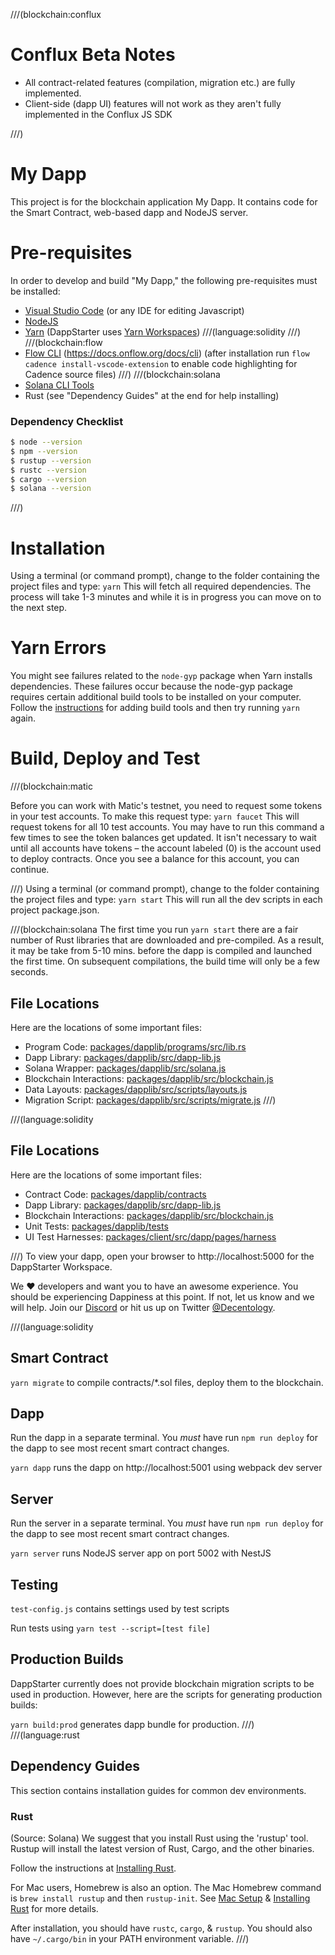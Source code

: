 ///(blockchain:conflux
# Conflux Beta Notes

* All contract-related features (compilation, migration etc.) are fully implemented.
* Client-side (dapp UI) features will not work as they aren't fully implemented in the Conflux JS SDK

///)
# My Dapp

This project is for the blockchain application My Dapp. It contains code for the Smart Contract, web-based dapp and NodeJS server. 

# Pre-requisites

In order to develop and build "My Dapp," the following pre-requisites must be installed:

* [Visual Studio Code](https://code.visualstudio.com/download) (or any IDE for editing Javascript)
* [NodeJS](https://nodejs.org/en/download/)
* [Yarn](https://classic.yarnpkg.com/en/docs/install) (DappStarter uses [Yarn Workspaces](https://classic.yarnpkg.com/en/docs/workspaces))
///(language:solidity
///)
///(blockchain:flow
* [Flow CLI](https://docs.onflow.org/docs/cli) (https://docs.onflow.org/docs/cli) (after installation run `flow cadence install-vscode-extension` to enable code highlighting for Cadence source files)
///)
///(blockchain:solana
* [Solana CLI Tools](https://docs.solana.com/cli/install-solana-cli-tools)
* Rust (see "Dependency Guides" at the end for help installing) 

### Dependency Checklist 
```bash
$ node --version
$ npm --version
$ rustup --version
$ rustc --version
$ cargo --version
$ solana --version
```
///)

# Installation

Using a terminal (or command prompt), change to the folder containing the project files and type: `yarn` This will fetch all required dependencies. The process will take 1-3 minutes and while it is in progress you can move on to the next step.

# Yarn Errors

You might see failures related to the `node-gyp` package when Yarn installs dependencies.
These failures occur because the node-gyp package requires certain additional build tools
to be installed on your computer. Follow the [instructions](https://www.npmjs.com/package/node-gyp) for adding build tools and then try running `yarn` again.

# Build, Deploy and Test
///(blockchain:matic

Before you can work with Matic's testnet, you need to request some tokens in your test accounts. To make this request type: `yarn faucet` This will request tokens for all 10 test accounts. You may have to run this command a few times to see the token balances get updated. It isn't necessary to wait until all accounts have tokens – the account labeled (0) is the account used to deploy contracts. Once you see a balance for this account, you can continue.

///)
Using a terminal (or command prompt), change to the folder containing the project files and type: `yarn start` This will run all the dev scripts in each project package.json.

///(blockchain:solana
The first time you run `yarn start` there are a fair number of Rust libraries that are
downloaded and pre-compiled. As a result, it may be take from 5-10 mins. before the
dapp is compiled and launched the first time. On subsequent compilations, the build
time will only be a few seconds.

## File Locations
Here are the locations of some important files:
* Program Code: [packages/dapplib/programs/src/lib.rs](packages/dapplib/programs/src/lib.rs)
* Dapp Library: [packages/dapplib/src/dapp-lib.js](packages/dapplib/src/dapp-lib.js)
* Solana Wrapper: [packages/dapplib/src/solana.js](packages/dapplib/src/solana.js) 
* Blockchain Interactions: [packages/dapplib/src/blockchain.js](packages/dapplib/src/blockchain.js)
* Data Layouts: [packages/dapplib/src/scripts/layouts.js](packages/dapplib/src/scripts/layouts.js)
* Migration Script: [packages/dapplib/src/scripts/migrate.js](packages/dapplib/src/scripts/migrate.js)
///)

///(language:solidity
## File Locations
Here are the locations of some important files:
* Contract Code: [packages/dapplib/contracts](packages/dapplib/contracts)
* Dapp Library: [packages/dapplib/src/dapp-lib.js](packages/dapplib/src/dapp-lib.js) 
* Blockchain Interactions: [packages/dapplib/src/blockchain.js](packages/dapplib/src/blockchain.js)
* Unit Tests: [packages/dapplib/tests](packages/dapplib/tests)
* UI Test Harnesses: [packages/client/src/dapp/pages/harness](packages/client/src/dapp/pages/harness)

///)
To view your dapp, open your browser to http://localhost:5000 for the DappStarter Workspace.

We ♥️ developers and want you to have an awesome experience. You should be experiencing Dappiness at this point. If not, let us know and we will help. Join our [Discord](https://discord.gg/XdtJfu8W) or hit us up on Twitter [@Decentology](https://twitter.com/decentology).

///(language:solidity
## Smart Contract

`yarn migrate` to compile contracts/*.sol files, deploy them to the blockchain. 

## Dapp

Run the dapp in a separate terminal. You *must* have run `npm run deploy` for the dapp to see most recent smart contract changes.

`yarn dapp` runs the dapp on http://localhost:5001 using webpack dev server

## Server

Run the server in a separate terminal. You *must* have run `npm run deploy` for the dapp to see most recent smart contract changes.

`yarn server` runs NodeJS server app on port 5002 with NestJS

## Testing

`test-config.js` contains settings used by test scripts

Run tests using `yarn test --script=[test file]`

## Production Builds

DappStarter currently does not provide blockchain migration scripts to be used in production. However, here are the scripts for generating production builds:

`yarn build:prod` generates dapp bundle for production.
///)
///(language:rust
## Dependency Guides

This section contains installation guides for common dev environments. 

### Rust

(Source: Solana)
We suggest that you install Rust using the 'rustup' tool. Rustup will install
the latest version of Rust, Cargo, and the other binaries.

Follow the instructions at [Installing Rust](https://www.rust-lang.org/tools/install).

For Mac users, Homebrew is also an option.  The Mac Homebrew command is `brew install rustup` and then
`rustup-init`. See [Mac Setup](https://sourabhbajaj.com/mac-setup/Rust/) &
[Installing Rust](https://www.rust-lang.org/tools/install) for more details.

After installation, you should have `rustc`, `cargo`, & `rustup`. You should
also have `~/.cargo/bin` in your PATH environment variable.
///)
